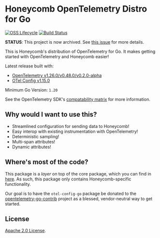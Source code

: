 # Honeycomb OpenTelemetry Distro for Go

[![OSS Lifecycle](https://img.shields.io/osslifecycle/honeycombio/honeycomb-opentelemetry-go)](https://github.com/honeycombio/home/blob/main/honeycomb-oss-lifecycle-and-practices.md)
[![Build Status](https://circleci.com/gh/honeycombio/honeycomb-opentelemetry-go.svg?style=shield)](https://circleci.com/gh/honeycombio/honeycomb-opentelemetry-go)

**STATUS**: This project is now archived. See [this issue](https://github.com/honeycombio/honeycomb-opentelemetry-go/issues/205) for more details.

This is Honeycomb's distribution of OpenTelemetry for Go.
It makes getting started with OpenTelemetry and Honeycomb easier!

Latest release built with:

- [OpenTelemetry v1.26.0/v0.48.0/v0.2.0-alpha](https://github.com/open-telemetry/opentelemetry-go/releases/tag/v1.26.0)
- [OTel Config v1.15.0](https://github.com/honeycombio/otel-config-go/releases/tag/v1.15.0)

Minimum Go Version: `1.20`

See the OpenTelemetry SDK's [compatability matrix](https://github.com/open-telemetry/opentelemetry-go#compatibility) for more information.

## Why would I want to use this?

- Streamlined configuration for sending data to Honeycomb!
- Easy interop with existing instrumentation with OpenTelemetry!
- Deterministic sampling!
- Multi-span attributes!
- Dynamic attributes!

## Where's most of the code?

This package is a _layer_ on top of the core package, which you can find in [here](https://github.com/honeycombio/otel-config-go). As such, this package only contains Honeycomb-specific functionality.

Our goal is to have the `otel-config-go` package be donated to the [opentelemetry-go-contrib](https://github.com/open-telemetry/opentelemetry-go-contrib) project as a blessed, vendor-neutral way to get started.

## License

[Apache 2.0 License](./LICENSE).
